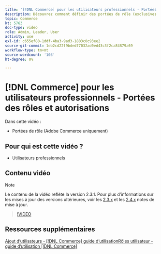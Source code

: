 ```yaml
---
title: '[!DNL Commerce] pour les utilisateurs professionnels - Portées des rôles et autorisations'
description: Découvrez comment définir des portées de rôle (exclusives à Adobe Commerce) et les autorisations associées par site ou magasin.
topic: Commerce
kt: 5763
doc-type: video
role: Admin, Leader, User
activity: use
exl-id: c655ef88-1ddf-4ba3-9ad3-1883c0c93ee2
source-git-commit: 1eb2cd22f9bded77032ad0ed43c3f2ca84879a69
workflow-type: tm+mt
source-wordcount: '103'
ht-degree: 0%

---
```


# [!DNL Commerce] pour les utilisateurs professionnels - Portées des rôles et autorisations

Dans cette vidéo :

- Portées de rôle (Adobe Commerce uniquement)

## Pour qui est cette vidéo ?

- Utilisateurs professionnels

## Contenu vidéo

>[!NOTE]
>
>Le contenu de la vidéo reflète la version 2.3.1. Pour plus d’informations sur les mises à jour des versions ultérieures, voir les [ 2.3.x](https://devdocs.magento.com/guides/v2.3/release-notes/bk-release-notes.html) et les [2.4.x](https://devdocs.magento.com/guides/v2.4/release-notes/bk-release-notes.html) notes de mise à jour.

>[!VIDEO](https://video.tv.adobe.com/v/35948?quality=12&learn=on)

## Ressources supplémentaires

[Ajout d’utilisateurs -  [!DNL Commerce] guide ](https://docs.magento.com/user-guide/system/permissions-users-all.html)
[d’utilisationRôles utilisateur - guide d’utilisation  [!DNL Commerce] ](https://docs.magento.com/user-guide/system/permissions-user-roles.html)
